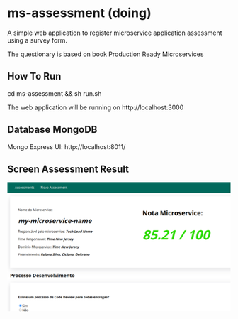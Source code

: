 # ms-assessment (doing)
A simple web application to register microservice application assessment using a survey form.

The questionary is based on book Production Ready Microservices

## How To Run
cd ms-assessment && sh run.sh

The web application will be running on http://localhost:3000

## Database MongoDB

Mongo Express UI: http://localhost:8011/


## Screen Assessment Result

![Screenshot](images/assessment-result.png)

